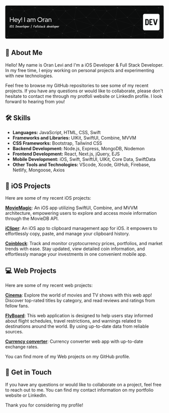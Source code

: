 ![Header](./image/Header.png)

## 🚀 About Me
Hello! My name is Oran Levi and I'm a iOS Developer & Full Stack Developer. In my free time, I enjoy working on personal projects and experimenting with new technologies.

Feel free to browse my GitHub repositories to see some of my recent projects. If you have any questions or would like to collaborate, please don't hesitate to contact me through my protfoli website or LinkedIn profile. I look forward to hearing from you!


## 🛠 Skills

- **Languages:** JavaScript, HTML, CSS, Swift
- **Frameworks and Libraries:** UIKit, SwiftUI, Combine, MVVM
- **CSS Frameworks:** Bootstrap, Tailwind CSS
- **Backend Development:** Node.js, Express, MongoDB, Nodemon
- **Frontend Development:** React, Next.js, jQuery, EJS
- **Mobile Development:** iOS, Swift, SwiftUI, UIKit, Core Data, SwiftData
- **Other Tools and Technologies:** VScode, Xcode, GitHub, Firebase, Netlify, Mongoose, Axios

## 📱 iOS Projects
Here are some of my recent iOS projects:

[**MovieMagic**](https://github.com/OranLevi/MovieMagic): An iOS app utilizing SwiftUI, Combine, and MVVM architecture, empowering users to explore and access movie information through the MovieDB API.

[**iCliper**](https://github.com/OranLevi/iCliper): 
An iOS app  to clipboard management app for iOS. it empowers to effortlessly copy, paste, and manage your clipboard history.

[**Coinblock**](https://github.com/OranLevi/coinblock): Track and monitor cryptocurrency prices, portfolios, and market trends with ease. Stay updated, view detailed coin information, and effortlessly manage your investments in one convenient mobile app.

## 💻 Web Projects
Here are some of my recent web projects:

[**Cinema**](https://github.com/OranLevi/Cinema):
Explore the world of movies and TV shows with this web app! Discover top-rated titles by category, and read reviews and ratings from fellow fans.

[**FlyBoard**](https://github.com/OranLevi/FlyBoard):
This web application is designed to help users stay informed about flight schedules, travel restrictions, and warnings related to destinations around the world. By using up-to-date data from reliable sources.

[**Currency converter**](https://github.com/OranLevi/currency-converter):
Currency converter web app with up-to-date exchange rates.

You can find more of my Web projects on my GitHub profile.

## 💬 Get in Touch
If you have any questions or would like to collaborate on a project, feel free to reach out to me. You can find my contact information on my portfolio website or LinkedIn.

Thank you for considering my profile!

